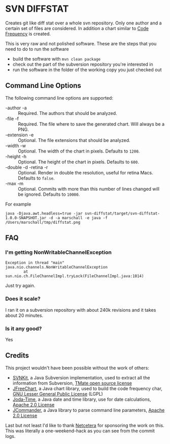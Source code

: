 SVN DIFFSTAT
============
Creates git like diff stat over a whole svn repository. Only one author and a certain set of files are considered. In addition a chart similar to [Code Frequency](https://github.com/blog/1093-introducing-the-new-github-graphs) is created.

This is very raw and not polished software. These are the steps that you need to do to run the software
* build the software with <code>mvn clean package</code>
* check out the part of the subversion repository you're interested in
* run the software in the folder of the working copy you just checked out

Command Line Options
--------------------
The following command line options are supported:
<dl>
	<dt>-author -a</dt>
	<dd>Required. The authors that should be analyzed.</dd>
	<dt>-file -f</dt>
	<dd>Required. The file where to save the generated chart. Will always be a PNG.</dd>
	<dt>-extension -e</dt>
	<dd>Optional. The file extensions that should be analyzed.</dd>
	<dt>-width -w</dt>
	<dd>Optional. The width of the chart in pixels. Defaults to <code>1200</code>.</dd>
	<dt>-height -h</dt>
	<dd>Optional. The height of the chart in pixels. Defaults to <code>600</code>.</dd>
	<dt>-double -d -retina -r</dt>
	<dd>Optional. Render in double the resolution, useful for retina Macs. Defaults to <code>false</code>.</dd>
	<dt>-max -m</dt>
	<dd>Optional. Commits with more than this number of lines changed will be ignored. Defaults to <code>10000</code>.</dd>
</dl>

For example

    java -Djava.awt.headless=true -jar svn-diffstat/target/svn-diffstat-1.0.0-SNAPSHOT.jar -d -a marschall -e java -f /Users/marschall/tmp/diffstat.png
    
FAQ
---

### I'm getting NonWritableChannelException
```
Exception in thread "main" java.nio.channels.NonWritableChannelException
        at sun.nio.ch.FileChannelImpl.tryLock(FileChannelImpl.java:1014)
```
Just try again.

### Does it scale?
I ran it on a subversion repository with about 240k revisions and it takes about 20 minutes.

### Is it any good?
Yes

Credits
-------
This project wouldn't have been possible without the work of others:
* [SVNKit](http://svnkit.com/), a Java Subversion implementation, used to extract all the information from Subversion, [TMate open source license](http://svnkit.com/license.html)
* [JFreeChart](http://www.jfree.org/jfreechart/), a Java chart library, used to build the code frequency char, [GNU Lesser General Public License](http://www.gnu.org/licenses/lgpl.html) (LGPL)
* [Joda-Time](http://joda-time.sourceforge.net), a Java date and time library, use for date calculations, [Apache 2.0 License](http://joda-time.sourceforge.net/license.html)
* [JCommander](http://jcommander.org), a Java library to parse command line parameters, [Apache 2.0 License](https://github.com/cbeust/jcommander/blob/master/license.txt)

Last but not least I'd like to thank [Netcetera](https://github.com/netceteragroup) for sponsoring the work on this. This was literally a one-weekend-hack as you can see from the commit logs.

